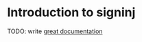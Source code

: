 # Introduction to signinj

TODO: write [great documentation](http://jacobian.org/writing/what-to-write/)
